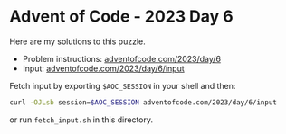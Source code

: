 # Advent of Code - 2023 Day 6
Here are my solutions to this puzzle.

* Problem instructions: [adventofcode.com/2023/day/6](https://adventofcode.com/2023/day/6)
* Input: [adventofcode.com/2023/day/6/input](https://adventofcode.com/2023/day/6/input)

Fetch input by exporting `$AOC_SESSION` in your shell and then:
```bash
curl -OJLsb session=$AOC_SESSION adventofcode.com/2023/day/6/input
```

or run `fetch_input.sh` in this directory.
